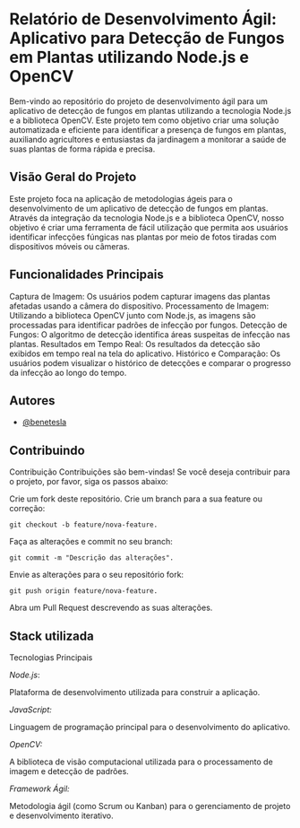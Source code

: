 
# Relatório de Desenvolvimento Ágil: Aplicativo para Detecção de Fungos em Plantas utilizando Node.js e OpenCV

Bem-vindo ao repositório do projeto de desenvolvimento ágil para um aplicativo de detecção de fungos em plantas utilizando a tecnologia Node.js e a biblioteca OpenCV. Este projeto tem como objetivo criar uma solução automatizada e eficiente para identificar a presença de fungos em plantas, auxiliando agricultores e entusiastas da jardinagem a monitorar a saúde de suas plantas de forma rápida e precisa.

## Visão Geral do Projeto
Este projeto foca na aplicação de metodologias ágeis para o desenvolvimento de um aplicativo de detecção de fungos em plantas. Através da integração da tecnologia Node.js e a biblioteca OpenCV, nosso objetivo é criar uma ferramenta de fácil utilização que permita aos usuários identificar infecções fúngicas nas plantas por meio de fotos tiradas com dispositivos móveis ou câmeras.

## Funcionalidades Principais
Captura de Imagem: Os usuários podem capturar imagens das plantas afetadas usando a câmera do dispositivo.
Processamento de Imagem: Utilizando a biblioteca OpenCV junto com Node.js, as imagens são processadas para identificar padrões de infecção por fungos.
Detecção de Fungos: O algoritmo de detecção identifica áreas suspeitas de infecção nas plantas.
Resultados em Tempo Real: Os resultados da detecção são exibidos em tempo real na tela do aplicativo.
Histórico e Comparação: Os usuários podem visualizar o histórico de detecções e comparar o progresso da infecção ao longo do tempo.


## Autores

- [@benetesla](https://github.com/benetesla)


## Contribuindo

Contribuição
Contribuições são bem-vindas! Se você deseja contribuir para o projeto, por favor, siga os passos abaixo:

Crie um fork deste repositório.
Crie um branch para a sua feature ou correção: 

`git checkout -b feature/nova-feature.`

Faça as alterações e commit no seu branch: 

`git commit -m "Descrição das alterações".`

Envie as alterações para o seu repositório fork:

` git push origin feature/nova-feature. `

Abra um Pull Request descrevendo as suas alterações.


## Stack utilizada

Tecnologias Principais

*Node.js*:

 Plataforma de desenvolvimento utilizada para construir a aplicação.

*JavaScript:*

 Linguagem de programação principal para o desenvolvimento do aplicativo.

*OpenCV:*

 A biblioteca de visão computacional utilizada para o processamento de imagem e detecção de padrões.

*Framework Ágil:*

 Metodologia ágil (como Scrum ou Kanban) para o gerenciamento de projeto e desenvolvimento iterativo.
